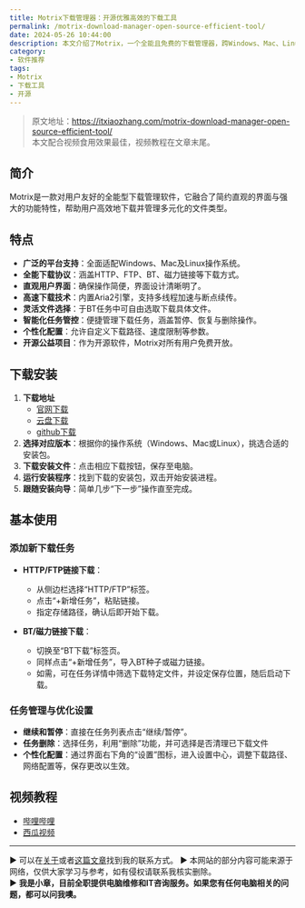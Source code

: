 ```yaml
---
title: Motrix下载管理器：开源优雅高效的下载工具
permalink: /motrix-download-manager-open-source-efficient-tool/
date: 2024-05-26 10:44:00
description: 本文介绍了Motrix，一个全能且免费的下载管理器，跨Windows、Mac、Linux平台使用，支持多种下载协议，如HTTP、FTP、BT及磁力链接。
category:
- 软件推荐
tags:
- Motrix
- 下载工具
- 开源
---
```


> 原文地址：<https://itxiaozhang.com/motrix-download-manager-open-source-efficient-tool/>  
> 本文配合视频食用效果最佳，视频教程在文章末尾。

## 简介

Motrix是一款对用户友好的全能型下载管理软件，它融合了简约直观的界面与强大的功能特性，帮助用户高效地下载并管理多元化的文件类型。

## 特点

- **广泛的平台支持**：全面适配Windows、Mac及Linux操作系统。
- **全能下载协议**：涵盖HTTP、FTP、BT、磁力链接等下载方式。
- **直观用户界面**：确保操作简便，界面设计清晰明了。
- **高速下载技术**：内置Aria2引擎，支持多线程加速与断点续传。
- **灵活文件选择**：于BT任务中可自由选取下载具体文件。
- **智能化任务管控**：便捷管理下载任务，涵盖暂停、恢复与删除操作。
- **个性化配置**：允许自定义下载路径、速度限制等参数。
- **开源公益项目**：作为开源软件，Motrix对所有用户免费开放。

## 下载安装

1. **下载地址**
   - [官网下载](https://motrix.app)
   - [云盘下载](https://www.123pan.com/s/dptuVv-8JQW3.html)
   - [github下载](https://github.com/agalwood/Motrix/releases)
2. **选择对应版本**：根据你的操作系统（Windows、Mac或Linux），挑选合适的安装包。
3. **下载安装文件**：点击相应下载按钮，保存至电脑。
4. **运行安装程序**：找到下载的安装包，双击开始安装进程。
5. **跟随安装向导**：简单几步“下一步”操作直至完成。

## 基本使用

### 添加新下载任务

- **HTTP/FTP链接下载**：
  - 从侧边栏选择“HTTP/FTP”标签。
  - 点击“+新增任务”，粘贴链接。
  - 指定存储路径，确认后即开始下载。

- **BT/磁力链接下载**：
  - 切换至“BT下载”标签页。
  - 同样点击“+新增任务”，导入BT种子或磁力链接。
  - 如需，可在任务详情中筛选下载特定文件，并设定保存位置，随后启动下载。

### 任务管理与优化设置

- **继续和暂停**：直接在任务列表点击“继续/暂停”。
- **任务删除**：选择任务，利用“删除”功能，并可选择是否清理已下载文件
- **个性化配置**：通过界面右下角的“设置”图标，进入设置中心，调整下载路径、网络配置等，保存更改以生效。

## 视频教程

- [哔哩哔哩](https://www.bilibili.com/video/BV1if421d7hm)
- [西瓜视频](https://www.ixigua.com/7373282874008699432)

---
▶ 可以在[关于](https://itxiaozhang.com/about/)或者[这篇文章](https://itxiaozhang.com/about-computer-repair-services-with-me/)找到我的联系方式。
▶ 本网站的部分内容可能来源于网络，仅供大家学习与参考，如有侵权请联系我核实删除。  
▶ **我是小章，目前全职提供电脑维修和IT咨询服务。如果您有任何电脑相关的问题，都可以问我噢。**  
